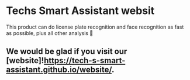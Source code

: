 # Techs Smart Assistant websit
This product can do license plate recognition and face recognition as fast as possible, plus all other analysis 🚗
## We would be glad if you visit our  [website]!https://tech-s-smart-assistant.github.io/website/.

